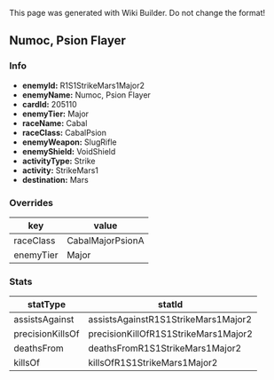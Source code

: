 <span class="wiki-builder">This page was generated with Wiki Builder. Do not change the format!</span>

## Numoc, Psion Flayer
### Info
* **enemyId:** R1S1StrikeMars1Major2
* **enemyName:** Numoc, Psion Flayer
* **cardId:** 205110
* **enemyTier:** Major
* **raceName:** Cabal
* **raceClass:** CabalPsion
* **enemyWeapon:** SlugRifle
* **enemyShield:** VoidShield
* **activityType:** Strike
* **activity:** StrikeMars1
* **destination:** Mars

### Overrides
key | value
--- | -----
raceClass | CabalMajorPsionA
enemyTier | Major

### Stats
statType | statId
-------- | ------
assistsAgainst | assistsAgainstR1S1StrikeMars1Major2
precisionKillsOf | precisionKillOfR1S1StrikeMars1Major2
deathsFrom | deathsFromR1S1StrikeMars1Major2
killsOf | killsOfR1S1StrikeMars1Major2

